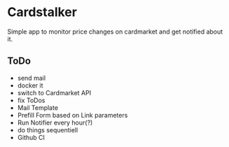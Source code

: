 # Cardstalker

Simple app to monitor price changes on cardmarket and get notified about it.


## ToDo
* send mail
* docker it
* switch to Cardmarket API
* fix ToDos
* Mail Template
* Prefill Form based on Link parameters
* Run Notifier every hour(?)
* do things sequentiell
* Github CI